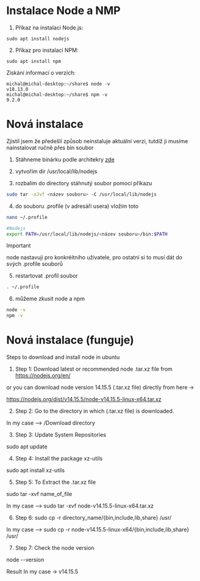 # Instalace Node a NMP

1. Příkaz na instalaci Node.js:
```
sudo apt install nodejs
```

2. Příkaz pro instalaci NPM:
```
sudo apt install npm
```

Získání informací o verzích:
```
michal@michal-desktop:~/share$ node -v
v18.13.0
michal@michal-desktop:~/share$ npm -v
9.2.0
```

# Nová instalace
Zjistil jsem že předešlí způsob neinstaluje aktuální verzi, tutdíž ji musíme nainstalovat ručně přes bin soubor

1. Stáhneme binárku podle architekry [zde](https://nodejs.org/en/download/prebuilt-binaries)

2. vytvořím dir /usr/local/lib/nodejs

3. rozbalím do directory stáhnutý soubor pomocí příkazu

```bash
sudo tar -xJvf <název souboru> -C /usr/local/lib/nodejs
```

4. do souboru .profile (v adresáři usera) vložím toto

```bash
nano ~/.profile
```

```bash
#Nodejs
export PATH=/usr/local/lib/nodejs/<název souboru>/bin:$PATH
```

>[!important]
>node nastavuji pro konkréítního uživatele, pro ostatní si to musí dát do svých .profile souborů

5. restartovat .profil soubor 

```bash
. ~/.profile
```

6. můžeme zkusit node a npm
```bash
node -v
npm -v
```

# Nová instalace (funguje)

Steps to download and install node in ubuntu

1. Step 1: Download latest or recommended node .tar.xz file from https://nodejs.org/en/

or you can download node version 14.15.5 (.tar.xz file) directly from here ->

https://nodejs.org/dist/v14.15.5/node-v14.15.5-linux-x64.tar.xz

2. Step 2: Go to the directory in which (.tar.xz file) is downloaded.

In my case --> /Download directory

3. Step 3: Update System Repositories

sudo apt update

4. Step 4: Install the package xz-utils

sudo apt install xz-utils

5. Step 5: To Extract the .tar.xz file

sudo tar -xvf name_of_file

In my case --> sudo tar -xvf node-v14.15.5-linux-x64.tar.xz

6. Step 6: sudo cp -r directory_name/{bin,include,lib,share} /usr/

In my case --> sudo cp -r node-v14.15.5-linux-x64/{bin,include,lib,share} /usr/

7. Step 7: Check the node version

node --version

Result In my case -> v14.15.5